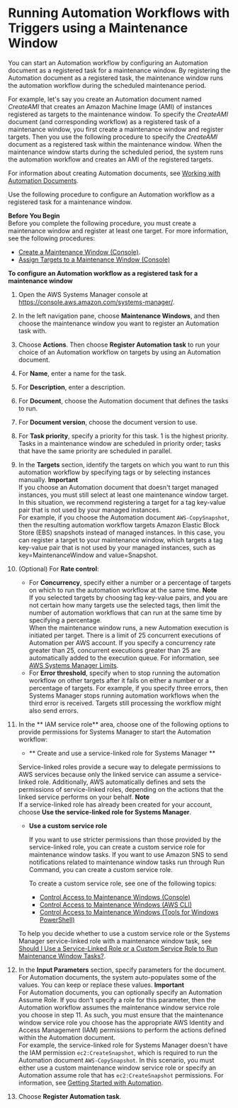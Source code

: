 # Running Automation Workflows with Triggers using a Maintenance Window<a name="automation-mw-target"></a>

You can start an Automation workflow by configuring an Automation document as a registered task for a maintenance window\. By registering the Automation document as a registered task, the maintenance window runs the automation workflow during the scheduled maintenance period\. 

For example, let's say you create an Automation document named *CreateAMI* that creates an Amazon Machine Image \(AMI\) of instances registered as targets to the maintenance window\. To specify the *CreateAMI* document \(and corresponding workflow\) as a registered task of a maintenance window, you first create a maintenance window and register targets\. Then you use the following procedure to specify the *CreateAMI* document as a registered task within the maintenance window\. When the maintenance window starts during the scheduled period, the system runs the automation workflow and creates an AMI of the registered targets\.

For information about creating Automation documents, see [Working with Automation Documents](automation-documents.md)\.

Use the following procedure to configure an Automation workflow as a registered task for a maintenance window\.

**Before You Begin**  
Before you complete the following procedure, you must create a maintenance window and register at least one target\. For more information, see the following procedures: 
+ [Create a Maintenance Window \(Console\)](https://docs.aws.amazon.com/systems-manager/latest/userguide/sysman-maintenance-create-mw.html)\.
+ [Assign Targets to a Maintenance Window \(Console\)](https://docs.aws.amazon.com/systems-manager/latest/userguide/sysman-maintenance-assign-targets.html)

**To configure an Automation workflow as a registered task for a maintenance window**

1. Open the AWS Systems Manager console at [https://console\.aws\.amazon\.com/systems\-manager/](https://console.aws.amazon.com/systems-manager/)\.

1. In the left navigation pane, choose **Maintenance Windows**, and then choose the maintenance window you want to register an Automation task with\.

1. Choose **Actions**\. Then choose **Register Automation task** to run your choice of an Automation workflow on targets by using an Automation document\.

1. For **Name**, enter a name for the task\.

1. For **Description**, enter a description\.

1. For **Document**, choose the Automation document that defines the tasks to run\.

1. For **Document version**, choose the document version to use\.

1. For **Task priority**, specify a priority for this task\. 1 is the highest priority\. Tasks in a maintenance window are scheduled in priority order; tasks that have the same priority are scheduled in parallel\.

1. In the **Targets** section, identify the targets on which you want to run this automation workflow by specifying tags or by selecting instances manually\.
**Important**  
If you choose an Automation document that doesn't target managed instances, you must still select at least one maintenance window target\. In this situation, we recommend registering a target for a tag key\-value pair that is not used by your managed instances\.   
For example, if you choose the Automation document `AWS-CopySnapshot`, then the resulting automation workflow targets Amazon Elastic Block Store \(EBS\) snapshots instead of managed instances\. In this case, you can register a target to your maintenance window, which targets a tag key\-value pair that is not used by your managed instances, such as key=MaintenanceWindow and value=Snapshot\.

1. \(Optional\) For **Rate control**:
   + For **Concurrency**, specify either a number or a percentage of targets on which to run the automation workflow at the same time\.
**Note**  
If you selected targets by choosing tag key\-value pairs, and you are not certain how many targets use the selected tags, then limit the number of automation workflows that can run at the same time by specifying a percentage\.  
When the maintenance window runs, a new Automation execution is initiated per target\. There is a limit of 25 concurrent executions of Automation per AWS account\. If you specify a concurrency rate greater than 25, concurrent executions greater than 25 are automatically added to the execution queue\. For information, see [AWS Systems Manager Limits](https://docs.aws.amazon.com/general/latest/gr/aws_service_limits.html#limits_ssm)\. 
   + For **Error threshold**, specify when to stop running the automation workflow on other targets after it fails on either a number or a percentage of targets\. For example, if you specify three errors, then Systems Manager stops running automation workflows when the third error is received\. Targets still processing the workflow might also send errors\.

1. In the ** IAM service role** area, choose one of the following options to provide permissions for Systems Manager to start the Automation workflow:
   +  ** Create and use a service\-linked role for Systems Manager **

     Service\-linked roles provide a secure way to delegate permissions to AWS services because only the linked service can assume a service\-linked role\. Additionally, AWS automatically defines and sets the permissions of service\-linked roles, depending on the actions that the linked service performs on your behalf\.
**Note**  
If a service\-linked role has already been created for your account, choose **Use the service\-linked role for Systems Manager**\.
   + **Use a custom service role**

     If you want to use stricter permissions than those provided by the service\-linked role, you can create a custom service role for maintenance window tasks\. If you want to use Amazon SNS to send notifications related to maintenance window tasks run through Run Command, you can create a custom service role\.

     To create a custom service role, see one of the following topics:
     + [Control Access to Maintenance Windows \(Console\)](sysman-maintenance-perm-console.md)
     + [Control Access to Maintenance Windows \(AWS CLI\)](sysman-maintenance-perm-cli.md)
     + [Control Access to Maintenance Windows \(Tools for Windows PowerShell\)](sysman-maintenance-perm-ps.md)

   To help you decide whether to use a custom service role or the Systems Manager service\-linked role with a maintenance window task, see [Should I Use a Service\-Linked Role or a Custom Service Role to Run Maintenance Window Tasks?](sysman-maintenance-permissions.md#maintenance-window-tasks-service-role)\.

1. In the **Input Parameters** section, specify parameters for the document\. For Automation documents, the system auto\-populates some of the values\. You can keep or replace these values\.
**Important**  
For Automation documents, you can optionally specify an Automation Assume Role\. If you don't specify a role for this parameter, then the Automation workflow assumes the maintenance window service role you choose in step 11\. As such, you must ensure that the maintenance window service role you choose has the appropriate AWS Identity and Access Management \(IAM\) permissions to perform the actions defined within the Automation document\.   
For example, the service\-linked role for Systems Manager doesn't have the IAM permission `ec2:CreateSnapshot`, which is required to run the Automation document `AWS-CopySnapshot`\. In this scenario, you must either use a custom maintenance window service role or specify an Automation assume role that has `ec2:CreateSnapshot` permissions\. For information, see [Getting Started with Automation](automation-setup.md)\.

1. Choose **Register Automation task**\.